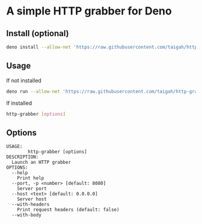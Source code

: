 # A simple HTTP grabber for Deno

## Install (optional)

```sh
deno install --allow-net 'https://raw.githubusercontent.com/taigah/http-grabber-deno/master/http-grabber.ts'
```

## Usage

If not installed

```sh
deno run --allow-net 'https://raw.githubusercontent.com/taigah/http-grabber-deno/master/http-grabber.ts' [options]
```

If installed

```sh
http-grabber [options]
```

## Options

```
USAGE:
        http-grabber [options]
DESCRIPTION:
  Launch an HTTP grabber
OPTIONS:
  --help
    Print help
  --port, -p <number> [default: 8080]
    Server port
  --host <text> [default: 0.0.0.0]
    Server host
  --with-headers
    Print request headers (default: false)
  --with-body
```
